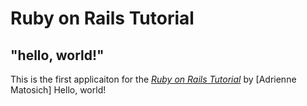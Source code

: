# Ruby on Rails Tutorial 

## "hello, world!"

This is the first applicaiton for the [*Ruby on Rails Tutorial*](https://www.railstutorial.org/)
by [Adrienne Matosich] Hello, world!

